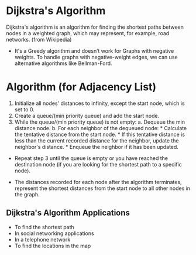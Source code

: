 # Dijkstra's Algorithm
Dijkstra's algorithm is an algorithm for finding the shortest paths between nodes in a weighted graph, which may represent, for example, road networks. (from Wikipedia)

* It's a Greedy algorithm and doesn’t work for Graphs with negative weights. To handle graphs with negative-weight edges, we can use alternative algorithms like Bellman-Ford.

# Algorithm (for Adjacency List)
1. Initialize all nodes' distances to infinity, except the start node, which is set to 0.
2. Create a queue/(min priority queue) and add the start node.
3. While the queue/(min priority queue) is not empty:
    a. Dequeue the min distance node.
    b. For each neighbor of the dequeued node:
        * Calculate the tentative distance from the start node.
        * If this tentative distance is less than the current recorded distance for the neighbor, update the neighbor's distance.
        * Enqueue the neighbor if it has been updated.

* Repeat step 3 until the queue is empty or you have reached the destination node (if you are looking for the shortest path to a specific node).

* The distances recorded for each node after the algorithm terminates, represent the shortest distances from the start node to all other nodes in the graph.


## Dijkstra's Algorithm Applications
* To find the shortest path
* In social networking applications
* In a telephone network
* To find the locations in the map